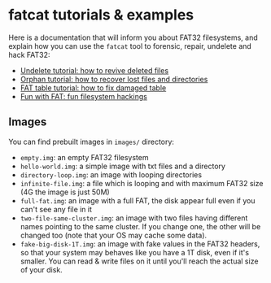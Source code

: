 # fatcat tutorials & examples

Here is a documentation that will inform you about FAT32 filesystems,
and explain how you can use the `fatcat` tool to forensic, repair,
undelete and hack FAT32:

* [Undelete tutorial: how to revive deleted files](undelete.md)
* [Orphan tutorial: how to recover lost files and directories](orphan.md)
* [FAT table tutorial: how to fix damaged table](fat.md)
* [Fun with FAT: fun filesystem hackings](fun-with-fat.md)

## Images

You can find prebuilt images in `images/` directory:

* `empty.img`: an empty FAT32 filesystem
* `hello-world.img`: a simple image with txt files and a directory
* `directory-loop.img`: an image with looping directories
* `infinite-file.img`: a file which is looping and with maximum FAT32 size
  (4G the image is just 50M)
* `full-fat.img`: an image with a full FAT, the disk appear full even
  if you can't see any file in it
* `two-file-same-cluster.img`: an image with two files having different
  names pointing to the same cluster. If you change one, the other will be
  changed too (note that your OS may cache some data).
* `fake-big-disk-1T.img`: an image with fake values in the FAT32 headers,
  so that your system may behaves like you have a 1T disk, even if it's smaller.
  You can read & write files on it until you'll reach the actual size of your
  disk.
